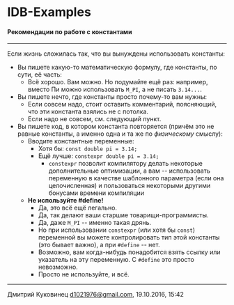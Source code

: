 # IDB-Examples
#### Рекомендации по работе с константами
---

Если жизнь сложилась так, что вы вынуждены использовать константы:
- Вы пишете какую-то математическую формулу, где константы, по сути, её часть:
	+ Всё хорошо. Вам можно. Но подумайте ещё раз: например, вместо Пи можно использовать `M_PI`, а не писать `3.14...`.
- Вы пишете нечто, где константы просто почему-то вам нужны:
	+ Если совсем надо, стоит оставить комментарий, поясняющий, что эти константа взялись не с потолка.
	+ Если надо не совсем, см. следующий пункт.
- Вы пишете код, в котором константа повторяется (причём это не равные константы, а именно одна и та же по *физическому* смыслу):
	+ Вводите константные переменные:
		* Хотя бы: `const double pi = 3.14;`
		* Ещё лучше: `constexpr double pi = 3.14;`
			- `constexpr` позволит компилятору делать некоторые дополнительные оптимизации, а вам -- использовать переменную в качестве шаблонного параметра (если она целочисленная) и пользоваться некоторыми другими бонусами времени компиляции
	+ **Не используйте #define!**
		* Да, это всё ещё легально.
		* Да, так делают ваши старшие товарищи-программисты.
		* Да, даже `M_PI` -- именно такая дрянь.
		* Но при использовании `constexpr` (или хотя бы `const`) переменной вы можете контролировать тип этой константы (это бывает важно), а при `#define` -- нет.
		* Возможно, вам когда-нибудь понадобится взять ссылку или указатель на эту переменную. С `#define` это просто невозможно.
		* Просто не используйте, и всё.

---
Дмитрий Куковинец <d1021976@gmail.com>, 19.10.2016, 15:42
